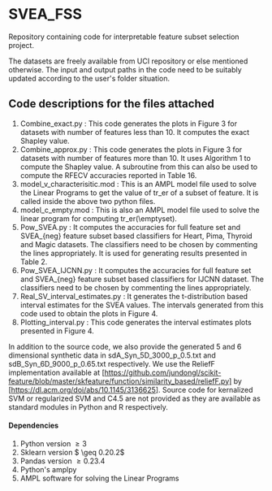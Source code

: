 # SVEA_FSS
Repository containing code for interpretable feature subset selection project.

The datasets are freely available from UCI repository or else mentioned otherwise. The input and output paths in the code need to be suitably updated according to the user's folder situation.

## Code descriptions for the files attached

1) Combine_exact.py : This code generates the plots in Figure 3 for datasets with number of features less than 10. It computes the exact Shapley value. 
2) Combine_approx.py : This code generates the plots in Figure 3 for datasets with number of features more than 10. It uses Algorithm 1 to compute the Shapley value. A subroutine from this can also be used to compute the RFECV accuracies reported in Table 16.
3) model_v_characterisitic.mod : This is an AMPL model file used to solve the Linear Programs to get the value of tr_er of a subset of feature. It is called inside the above two python files.
4) model_c_empty.mod : This is also an AMPL model file used to solve the linear program for computing tr_er(\emptyset).
5) Pow_SVEA.py : It computes the accuracies for full feature set and SVEA_{neg} feature subset based classifiers for Heart, Pima, Thyroid and Magic datasets. The classifiers need to be chosen by commenting the lines appropriately. It is used for generating results presented in Table 2.
6) Pow_SVEA_IJCNN.py : It computes the accuracies for full feature set and SVEA_{neg} feature subset based classifiers for IJCNN dataset. The classifiers need to be chosen by commenting the lines appropriately.
7) Real_SV_interval_estimates.py : It generates the t-distribution based interval estimates for the SVEA values. The intervals generated from this code used to obtain the plots in Figure 4.
8) Plotting_interval.py : This code generates the interval estimates plots presented in Figure 4.

In addition to the source code, we also provide the generated 5 and 6 dimensional synthetic data in sdA_Syn_5D_3000_p_0.5.txt and sdB_Syn_6D_9000_p_0.65.txt respectively. We use the ReliefF implementation available at [https://github.com/jundongl/scikit-feature/blob/master/skfeature/function/similarity_based/reliefF.py] by [https://dl.acm.org/doi/abs/10.1145/3136625]. Source code for kernalized SVM or regularized SVM and C4.5 are not provided as they are available as standard modules in Python and R respectively.


#### Dependencies
1) Python version $\geq 3$
2) Sklearn version $ \geq 0.20.2$
3) Pandas version $\geq 0.23.4$
4) Python's amplpy
5) AMPL software for solving the Linear Programs
